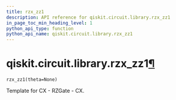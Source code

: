 ```yaml
---
title: rzx_zz1
description: API reference for qiskit.circuit.library.rzx_zz1
in_page_toc_min_heading_level: 1
python_api_type: function
python_api_name: qiskit.circuit.library.rzx_zz1
---
```


# qiskit.circuit.library.rzx\_zz1[¶](#qiskit-circuit-library-rzx-zz1 "Permalink to this headline")

<span id="qiskit.circuit.library.rzx_zz1" />

`rzx_zz1(theta=None)`

Template for CX - RZGate - CX.

